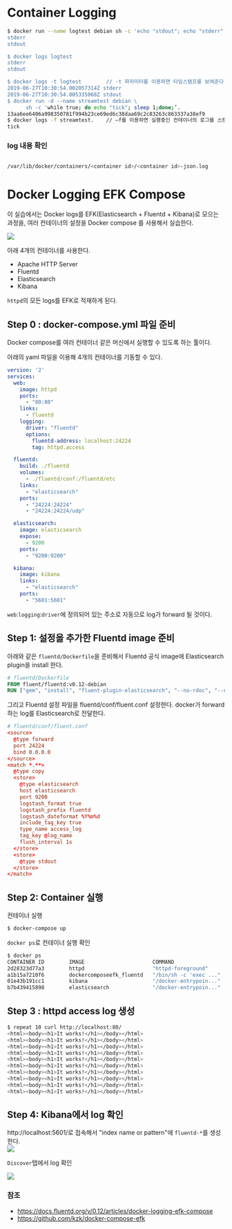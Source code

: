 # Container Logging


```bash
$ docker run --name logtest debian sh -c 'echo "stdout"; echo "stderr" >&2’
stderr
stdout

$ docker logs logtest   
stderr  
stdout

$ docker logs -t logtest 		// -t 파라미터를 이용하면 타임스탬프를 보여준다.   
2019-06-27T10:30:54.002057314Z stderr   
2019-06-27T10:30:54.005335068Z stdout
$ docker run -d --name streamtest debian \
      sh -c 'while true; do echo "tick"; sleep 1;done;’.  
13aa6ee6406a998350781f994b23ce69ed6c38daa69c2c83263c863337a38ef9
$ docker logs -f streamtest.    // –f를 이용하면 실행중인 컨테이너의 로그를 스트림할 수 있다
tick
```

### log 내용 확인
```bash  

/var/lib/docker/containers/<container id>/<container id>-json.log

```




# Docker Logging EFK Compose
이 실습에서는 Docker logs를 EFK(Elasticsearch + Fluentd + Kibana)로 모으는 과정을, 여러 컨테이너의 설정을  Docker compose 를 사용해서 실습한다. 

![](img/1.png)

아래 4개의 컨테이너를 사용한다. 

 - Apache HTTP Server
 - Fluentd
 - Elasticsearch
 - Kibana

`httpd`의 모든 logs를 EFK로 적재하게 된다. 

## Step 0 : docker-compose.yml 파일 준비
Docker compose를 여러 컨테이너 같은 머신에서 실행할 수 있도록 하는 툴이다.

아래의 yaml 파일을 이용해 4개의 컨테이너를 기동할 수 있다. 
```yaml
version: '2'
services:
  web:
    image: httpd
    ports:
      - "80:80"
    links:
      - fluentd
    logging:
      driver: "fluentd"
      options:
        fluentd-address: localhost:24224
        tag: httpd.access

  fluentd:
    build: ./fluentd
    volumes:
      - ./fluentd/conf:/fluentd/etc
    links:
      - "elasticsearch"
    ports:
      - "24224:24224"
      - "24224:24224/udp"

  elasticsearch:
    image: elasticsearch
    expose:
      - 9200
    ports:
      - "9200:9200"

  kibana:
    image: kibana
    links:
      - "elasticsearch"
    ports:
      - "5601:5601"

```

`web`:`logging`:`driver`에 정의되어 있는 주소로 자동으로 log가 forward 될 것이다. 

## Step 1: 설정을 추가한 Fluentd image 준비

아래와 같은 `fluentd/Dockerfile`을 준비해서 Fluentd 공식 image에 Elasticsearch plugin을 install 한다. 

```Dockerfile
# fluentd/Dockerfile
FROM fluent/fluentd:v0.12-debian
RUN ["gem", "install", "fluent-plugin-elasticsearch", "--no-rdoc", "--no-ri", "--version", "1.9.2"]
```

그리고 Fluentd 설정 파일을 fluentd/conf/fluent.conf 설정한다. 
docker가 forward하는 log를 Elasticsearch로 전달한다. 
```conf
# fluentd/conf/fluent.conf
<source>
  @type forward
  port 24224
  bind 0.0.0.0
</source>
<match *.**>
  @type copy
  <store>
    @type elasticsearch
    host elasticsearch
    port 9200
    logstash_format true
    logstash_prefix fluentd
    logstash_dateformat %Y%m%d
    include_tag_key true
    type_name access_log
    tag_key @log_name
    flush_interval 1s
  </store>
  <store>
    @type stdout
  </store>
</match>
```

## Step 2: Container 실행

컨테이너 실행
```bash
$ docker-compose up
```

`docker ps`로 컨테이너 실행 확인
```bash
$ docker ps
CONTAINER ID        IMAGE                      COMMAND                  CREATED             STATUS              PORTS                                                          NAMES
2d28323d77a3        httpd                      "httpd-foreground"       About an hour ago   Up 43 seconds       0.0.0.0:80->80/tcp                                             dockercomposeefk_web_1
a1b15a7210f6        dockercomposeefk_fluentd   "/bin/sh -c 'exec ..."   About an hour ago   Up 45 seconds       5140/tcp, 0.0.0.0:24224->24224/tcp, 0.0.0.0:24224->24224/udp   dockercomposeefk_fluentd_1
01e43b191cc1        kibana                     "/docker-entrypoin..."   About an hour ago   Up 45 seconds       0.0.0.0:5601->5601/tcp                                         dockercomposeefk_kibana_1
b7b439415898        elasticsearch              "/docker-entrypoin..."   About an hour ago   Up 50 seconds       0.0.0.0:9200->9200/tcp, 9300/tcp                               dockercomposeefk_elasticsearch_1
```

## Step 3 : httpd access log 생성


```bash
$ repeat 10 curl http://localhost:80/
<html><body><h1>It works!</h1></body></html>
<html><body><h1>It works!</h1></body></html>
<html><body><h1>It works!</h1></body></html>
<html><body><h1>It works!</h1></body></html>
<html><body><h1>It works!</h1></body></html>
<html><body><h1>It works!</h1></body></html>
<html><body><h1>It works!</h1></body></html>
<html><body><h1>It works!</h1></body></html>
<html><body><h1>It works!</h1></body></html>
<html><body><h1>It works!</h1></body></html>

```

## Step 4: Kibana에서 log 확인

http://localhost:5601/로 접속해서 "index name or pattern"에 `fluentd-*`를 생성한다.  
![](img/2.png)


 `Discover`탭에서 log 확인 

![](img/3.png)

### 참조 
 - https://docs.fluentd.org/v/0.12/articles/docker-logging-efk-compose
 - ​https://github.com/kzk/docker-compose-efk​

